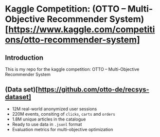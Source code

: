 # Kaggle Competition: (OTTO – Multi-Objective Recommender System)[https://www.kaggle.com/competitions/otto-recommender-system]

## Introduction

This is my repo for the kaggle competition: OTTO – Multi-Objective Recommender System

## (Data set)[https://github.com/otto-de/recsys-dataset]

* 12M real-world anonymized user sessions
* 220M events, consiting of `clicks`, `carts` and `orders`
* 1.8M unique articles in the catalogue
* Ready to use data in `.jsonl` format
* Evaluation metrics for multi-objective optimization

